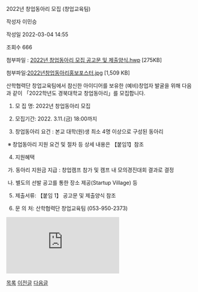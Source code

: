 
2022년 창업동아리 모집 (창업교육팀)





작성자
이민승


작성일
2022-03-04 14:55


조회수
666


첨부파일 : [2022년 창업동아리 모집 공고문 및 제출양식.hwp](https://computer.knu.ac.kr/pack/bbs/down.php?f_name=Q0dUVllEWFZfVXRLeRUVbktTVQ==&o_name=2022년창업동아리모집공고문및제출양식.hwp&tbl=Site_BBS_25) [275KB]  

첨부파일:[2022년창업동아리홍보포스터.jpg](https://computer.knu.ac.kr/pack/bbs/down.php?f_name=QkdUVllEWFZfVXRLeRESbklUQg==&o_name=2022년창업동아리홍보포스터.jpg&tbl=Site_BBS_25) [1,509 KB]


﻿﻿﻿산학협력단 창업교육팀에서 참신한 아이디어를 보유한 (예비)창업자 발굴을 위해 다음과 같이 「2022학년도 경북대학교 창업동아리」를 모집합니다.  


  


  


1. 모 집 명: 2022년 창업동아리 모집

  


2. 모집기간: 2022. 3.11.(금) 18:00까지

  


  


3. 창업동아리 요건 : 본교 대학(원)생 최소 4명 이상으로 구성된 동아리

 ※ 창업동아리 지원 요건 및 절차 등 상세 내용은 【붙임1】참조

  


  


4. 지원혜택

 가. 동아리 지원금 지급 : 창업캠프 참가 및 캠프 내 모의경진대회 결과로 결정

 나. 별도의 선발 공고를 통한 장소 제공(Startup Village) 등

  


  


5. 제출서류: 【붙임 1】 공고문 및 제출양식 참조

  


  


6. 문 의 처: 산학협력단 창업교육팀 (053-950-2373)

  


![](http://computer.knu.ac.krhttps://computer.knu.ac.kr/pack/bbs/down.php?f_name=QkdUVllEWFZfVXRLeRESbklUQg==&o_name=2022%EB%85%84%20%EC%B0%BD%EC%97%85%EB%8F%99%EC%95%84%EB%A6%AC%20%ED%99%8D%EB%B3%B4%20%ED%8F%AC%EC%8A%A4%ED%84%B0.jpg&tbl=Site_BBS_25)  








[목록](https://computer.knu.ac.kr/06_sub/02_sub.html?key=&keyfield=&category=&page=1&bbs_code=Site_BBS_25)
[이전글](https://computer.knu.ac.kr/06_sub/02_sub.html?bbs_cmd=view&page=1&key=&keyfield=&category=&no=3715&bbs_code=Site_BBS_25)
[다음글](https://computer.knu.ac.kr/06_sub/02_sub.html?bbs_cmd=view&page=1&key=&keyfield=&category=&no=3717&bbs_code=Site_BBS_25)

















 